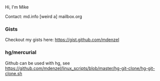 Hi, I'm Mike

Contact: md.info [weird a] mailbox.org

### Gists

Checkout my gists here: https://gist.github.com/mdenzel


### hg/mercurial

Github can be used with hg, see https://github.com/mdenzel/linux_scripts/blob/master/hg-git-clone/hg-git-clone.sh
